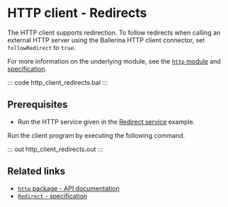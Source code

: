# HTTP client - Redirects

The HTTP client supports redirection. To follow redirects when calling an external HTTP server using the Ballerina HTTP client connector, set `followRedirect` to `true`.

For more information on the underlying module, see the [`http` module](https://lib.ballerina.io/ballerina/http/latest/) and [specification](https://ballerina.io/spec/http/#2413-redirect).

::: code http_client_redirects.bal :::

## Prerequisites
- Run the HTTP service given in the [Redirect service](/learn/by-example/http-service-redirects/) example.

Run the client program by executing the following command.

::: out http_client_redirects.out :::

## Related links
- [`http` package - API documentation](https://lib.ballerina.io/ballerina/http/latest/)
- [`Redirect` - specification](https://ballerina.io/spec/http/#2413-redirect)
